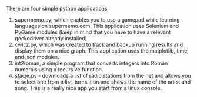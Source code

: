 There are four simple python applications:
1) supermemo.py, which enables you to use a gamepad while learning languages on supermemo.com. This application uses Selenium and PyGame modules (keep in mind that you have to have a relevant geckodriver already installed)
2) cwicz.py, which was created to track and backup running results and display them on a nice graph. This application uses the matplotlib, time, and json modules.
3) int2roman, a simple program that converts integers into Roman numerals using a recursive function.
4) stacje.py - downloads a list of radio stations from the net and allows you to select one from a list, turns it on and shows the name of the artist and song. This is a really nice app you start from a linux console. 

